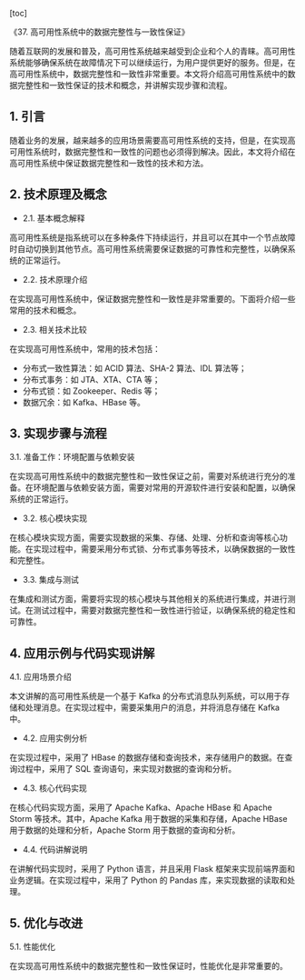 
[toc]                    
                
                
《37. 高可用性系统中的数据完整性与一致性保证》

随着互联网的发展和普及，高可用性系统越来越受到企业和个人的青睐。高可用性系统能够确保系统在故障情况下可以继续运行，为用户提供更好的服务。但是，在高可用性系统中，数据完整性和一致性非常重要。本文将介绍高可用性系统中的数据完整性和一致性保证的技术和概念，并讲解实现步骤和流程。

## 1. 引言

随着业务的发展，越来越多的应用场景需要高可用性系统的支持，但是，在实现高可用性系统时，数据完整性和一致性的问题也必须得到解决。因此，本文将介绍在高可用性系统中保证数据完整性和一致性的技术和方法。

## 2. 技术原理及概念

- 2.1. 基本概念解释

高可用性系统是指系统可以在多种条件下持续运行，并且可以在其中一个节点故障时自动切换到其他节点。高可用性系统需要保证数据的可靠性和完整性，以确保系统的正常运行。

- 2.2. 技术原理介绍

在实现高可用性系统中，保证数据完整性和一致性是非常重要的。下面将介绍一些常用的技术和概念。

- 2.3. 相关技术比较

在实现高可用性系统中，常用的技术包括：

- 分布式一致性算法：如 ACID 算法、SHA-2 算法、IDL 算法等；
- 分布式事务：如 JTA、XTA、CTA 等；
- 分布式锁：如 Zookeeper、Redis 等；
- 数据冗余：如 Kafka、HBase 等。

## 3. 实现步骤与流程

3.1. 准备工作：环境配置与依赖安装

在实现高可用性系统中的数据完整性和一致性保证之前，需要对系统进行充分的准备。在环境配置与依赖安装方面，需要对常用的开源软件进行安装和配置，以确保系统的正常运行。

- 3.2. 核心模块实现

在核心模块实现方面，需要实现数据的采集、存储、处理、分析和查询等核心功能。在实现过程中，需要采用分布式锁、分布式事务等技术，以确保数据的一致性和完整性。

- 3.3. 集成与测试

在集成和测试方面，需要将实现的核心模块与其他相关的系统进行集成，并进行测试。在测试过程中，需要对数据完整性和一致性进行验证，以确保系统的稳定性和可靠性。

## 4. 应用示例与代码实现讲解

4.1. 应用场景介绍

本文讲解的高可用性系统是一个基于 Kafka 的分布式消息队列系统，可以用于存储和处理消息。在实现过程中，需要采集用户的消息，并将消息存储在 Kafka 中。

- 4.2. 应用实例分析

在实现过程中，采用了 HBase 的数据存储和查询技术，来存储用户的数据。在查询过程中，采用了 SQL 查询语句，来实现对数据的查询和分析。

- 4.3. 核心代码实现

在核心代码实现方面，采用了 Apache Kafka、Apache HBase 和 Apache Storm 等技术。其中，Apache Kafka 用于数据的采集和存储，Apache HBase 用于数据的处理和分析，Apache Storm 用于数据的查询和分析。

- 4.4. 代码讲解说明

在讲解代码实现时，采用了 Python 语言，并且采用 Flask 框架来实现前端界面和业务逻辑。在实现过程中，采用了 Python 的 Pandas 库，来实现数据的读取和处理。

## 5. 优化与改进

5.1. 性能优化

在实现高可用性系统中的数据完整性和一致性保证时，性能优化是非常重要的。

